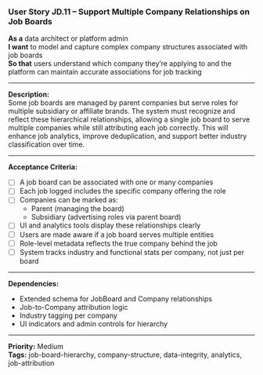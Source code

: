 ### User Story JD.11 – Support Multiple Company Relationships on Job Boards

**As a** data architect or platform admin  
**I want** to model and capture complex company structures associated with job boards  
**So that** users understand which company they’re applying to and the platform can maintain accurate associations for job tracking

---

**Description:**  
Some job boards are managed by parent companies but serve roles for multiple subsidiary or affiliate brands. The system must recognize and reflect these hierarchical relationships, allowing a single job board to serve multiple companies while still attributing each job correctly. This will enhance job analytics, improve deduplication, and support better industry classification over time.

---

**Acceptance Criteria:**
- [ ] A job board can be associated with one or many companies
- [ ] Each job logged includes the specific company offering the role
- [ ] Companies can be marked as:
  - Parent (managing the board)
  - Subsidiary (advertising roles via parent board)
- [ ] UI and analytics tools display these relationships clearly
- [ ] Users are made aware if a job board serves multiple entities
- [ ] Role-level metadata reflects the true company behind the job
- [ ] System tracks industry and functional stats per company, not just per board

---

**Dependencies:**
- Extended schema for JobBoard and Company relationships
- Job-to-Company attribution logic
- Industry tagging per company
- UI indicators and admin controls for hierarchy

---

**Priority:** Medium  
**Tags:** job-board-hierarchy, company-structure, data-integrity, analytics, job-attribution
